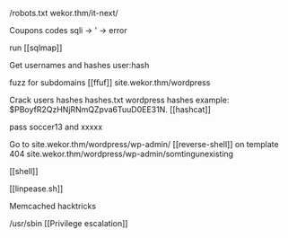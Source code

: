 /robots.txt
wekor.thm/it-next/

Coupons codes sqli -> ' -> error

run [[sqlmap]]

Get usernames and hashes
user:hash

fuzz for subdomains
[[ffuf]]
site.wekor.thm/wordpress

Crack users hashes
hashes.txt
wordpress hashes 
example: $PBoyfR2QzHNjRNmQZpva6TuuD0EE31N.
[[hashcat]]

pass soccer13 and xxxxx

Go to site.wekor.thm/wordpress/wp-admin/
[[reverse-shell]]
on template 404
site.wekor.thm/wordpress/wp-admin/somtingunexisting

[[shell]]

[[linpease.sh]]

Memcached hacktricks

/usr/sbin
[[Privilege escalation]]



